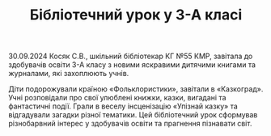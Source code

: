 ﻿---
title: Бібліотечний урок у 3-А класі
---

30.09.2024 Косяк С.В., шкільний бібліотекар КГ №55 КМР, завітала до здобувачів освіти 3-А класу з новими яскравими дитячими книгами та журналами, які захоплюють учнів.

Діти подорожували країною «Фольклористики», завітали в «Казкоград». Учні розповідали про свої улюблені книжки, казки, вигадані та фантастичні події. Грали в веселу інсценізацію «Упізнай казку» та відгадували загадки різної тематики. Цей бібліотечний урок сформував різнобарвний інтерес у здобувачів освіти та прагнення пізнавати світ.

<slideshow />
